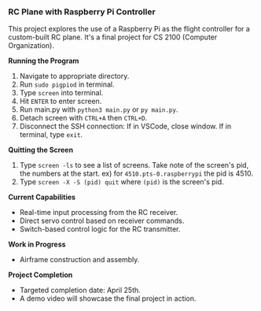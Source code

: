 ### RC Plane with Raspberry Pi Controller

This project explores the use of a Raspberry Pi as the flight controller for a custom-built RC plane. It's a final project for CS 2100 (Computer Organization).

**Running the Program**
1. Navigate to appropriate directory.
2. Run `sudo pigpiod` in terminal.
3. Type `screen` into terminal.
4. Hit `ENTER` to enter screen.
5. Run main.py with `python3 main.py` or `py main.py`.
6. Detach screen with `CTRL+A` then `CTRL+D`.
7. Disconnect the SSH connection: If in VSCode, close window. If in terminal, type `exit`.

**Quitting the Screen**
1. Type `screen -ls` to see a list of screens. Take note of the screen's pid, the numbers at the start. ex) for `4510.pts-0.raspberrypi` the pid is 4510.
2. Type `screen -X -S (pid) quit` where `(pid)` is the screen's pid.

**Current Capabilities**

* Real-time input processing from the RC receiver.
* Direct servo control based on receiver commands.
* Switch-based control logic for the RC transmitter.

**Work in Progress**

* Airframe construction and assembly.

**Project Completion**

* Targeted completion date: April 25th.
* A demo video will showcase the final project in action.
